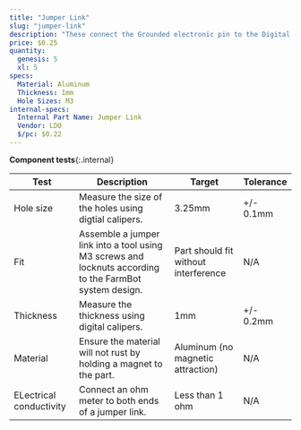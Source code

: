 ```yaml
---
title: "Jumper Link"
slug: "jumper-link"
description: "These connect the Grounded electronic pin to the Digital In pin, allowing FarmBot to detect when a tool has been mounted or dismounted correctly."
price: $0.25
quantity:
  genesis: 5
  xl: 5
specs:
  Material: Aluminum
  Thickness: 1mm
  Hole Sizes: M3
internal-specs:
  Internal Part Name: Jumper Link
  Vendor: LDO
  $/pc: $0.22
---
```


**Component tests**{:.internal}

|Test         |Description  |Target       |Tolerance    |
|-------------|-------------|-------------|-------------|
|Hole size    |Measure the size of the holes using digtial calipers.|3.25mm|+/- 0.1mm
|Fit          |Assemble a jumper link into a tool using M3 screws and locknuts according to the FarmBot system design.|Part should fit without interference|N/A
|Thickness    |Measure the thickness using digital calipers.|1mm|+/- 0.2mm
|Material     |Ensure the material will not rust by holding a magnet to the part.|Aluminum (no magnetic attraction)|N/A
|ELectrical conductivity|Connect an ohm meter to both ends of a jumper link.|Less than 1 ohm|N/A
